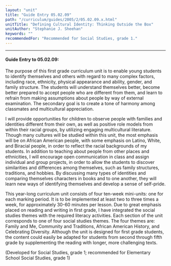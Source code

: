 ```yaml
---
layout: "unit"
title: "Guide Entry 05.02.09"
path: "/curriculum/guides/2005/2/05.02.09.x.html"
unitTitle: "Defining Cultural Identity: Thinking Outside the Box"
unitAuthor: "Stephanie J. Sheehan"
keywords: ""
recommendedFor: "Recommended for Social Studies, grade 1."
---
```

<body>
<hr/>
<h4>
Guide Entry to 05.02.09:
</h4>
<p>
The purpose of this first grade curriculum unit is to enable young students to identify themselves and others with regard to many complex factors, including race, ethnicity, physical appearance and ability, gender, and family structure. The students will understand themselves better, become better prepared to accept people who are different from them, and learn to refrain from making assumptions about people by way of external examination. The secondary goal is to create a tone of harmony among classmates and multicultural appreciation.
</p>
<p>
I will provide opportunities for children to observe people with families and identities different from their own, as well as positive role models from within their racial groups, by utilizing engaging multicultural literature. Though many cultures will be studied within this unit, the most emphasis will be on African American people, with some emphasis on Latino, White, and Biracial people, in order to reflect the racial backgrounds of my students. In addition to teaching about people from other places and ethnicities, I will encourage open communication in class and assign individual and group projects, in order to allow the students to discover similarities and differences among themselves, such as family structures, traditions, and hobbies. By discussing many types of identities and comparing themselves characters in books and to one another, they will learn new ways of identifying themselves and develop a sense of self-pride.
</p>
<p>
This year-long curriculum unit consists of four ten-week mini-units: one for each marking period. It is to be implemented at least two to three times a week, for approximately 30-60 minutes per lesson. Due to great emphasis placed on reading and writing in first grade, I have integrated the social studies themes with the required literacy activities. Each section of the unit corresponds to one of four social studies themes. The four themes are: Family and Me, Community and Traditions, African American History, and Celebrating Diversity. Although the unit is designed for first grade students, the content could easily be adapted for students from second through fifth grade by supplementing the reading with longer, more challenging texts.
</p>
<p>
(Developed for Social Studies, grade 1; recommended for Elementary School Social Studies, grade 1)
</p>
</body>
